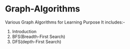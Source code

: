 # Graph-Algorithms
Various Graph Algorithms for Learning Purpose
It includes:-
1) Introduction
2) BFS(Breadth-First Search)
3) DFS(depth-First Search)

